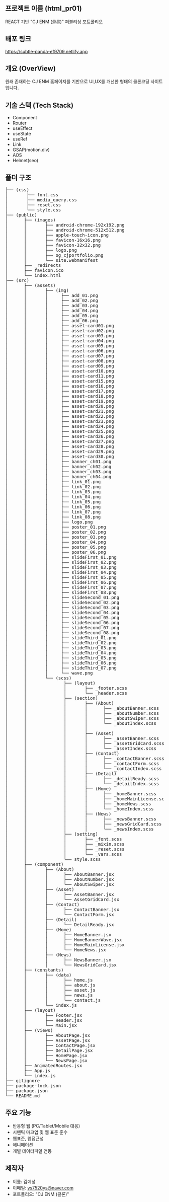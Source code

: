 ## 프로젝트 이름 (html_pr01)
REACT 기반 "CJ ENM (클론)" 퍼블리싱 포트폴리오

## 배포 링크
<https://subtle-panda-ef9709.netlify.app>

## 개요 (OverView)
원래 존재하는 CJ ENM 홈페이지를 기반으로
UI,UX를 개선한 형태의 클론코딩 사이트입니다.

## 기술 스택 (Tech Stack)
- Component
- Router
- useEffect
- useState
- useRef
- Link
- GSAP(motion.div)
- AOS
- Helmet(seo)

## 폴더 구조
<pre>
├── (css)
│       ├── font.css
│       ├── media_query.css
│       ├── reset.css
│       └── style.css
├── (public)
│      ├── (images)
│      │       ├── android-chrome-192x192.png
│      │       ├── android-chrome-512x512.png
│      │       ├── apple-touch-icon.png
│      │       ├── favicon-16x16.png
│      │       ├── favicon-32x32.png
│      │       ├── logo.png
│      │       ├── og_cjportfolio.png
│      │       └── site.webmanifest        
│      ├── _redirects
│      ├── favicon.ico
│      └── index.html    
├── (src)
│      ├── (assets)
│      │       ├── (img)
│      │       │     ├── add_01.png
│      │       │     ├── add_02.png
│      │       │     ├── add_03.png
│      │       │     ├── add_04.png
│      │       │     ├── add_05.png
│      │       │     ├── add_06.png
│      │       │     ├── asset-card01.png
│      │       │     ├── asset-card02.png
│      │       │     ├── asset-card03.png
│      │       │     ├── asset-card04.png
│      │       │     ├── asset-card05.png
│      │       │     ├── asset-card06.png
│      │       │     ├── asset-card07.png
│      │       │     ├── asset-card08.png
│      │       │     ├── asset-card09.png
│      │       │     ├── asset-card10.png
│      │       │     ├── asset-card11.png
│      │       │     ├── asset-card15.png
│      │       │     ├── asset-card16.png
│      │       │     ├── asset-card17.png
│      │       │     ├── asset-card18.png
│      │       │     ├── asset-card19.png
│      │       │     ├── asset-card20.png
│      │       │     ├── asset-card21.png
│      │       │     ├── asset-card22.png
│      │       │     ├── asset-card23.png
│      │       │     ├── asset-card24.png
│      │       │     ├── asset-card25.png
│      │       │     ├── asset-card26.png
│      │       │     ├── asset-card27.png
│      │       │     ├── asset-card28.png
│      │       │     ├── asset-card29.png
│      │       │     ├── asset-card30.png
│      │       │     ├── banner_ch01.png
│      │       │     ├── banner_ch02.png
│      │       │     ├── banner_ch03.png
│      │       │     ├── banner_ch04.png
│      │       │     ├── link_01.png
│      │       │     ├── link_02.png
│      │       │     ├── link_03.png
│      │       │     ├── link_04.png
│      │       │     ├── link_05.png
│      │       │     ├── link_06.png
│      │       │     ├── link_07.png
│      │       │     ├── link_08.png
│      │       │     ├── logo.png
│      │       │     ├── poster_01.png
│      │       │     ├── poster_02.png
│      │       │     ├── poster_03.png
│      │       │     ├── poster_04.png
│      │       │     ├── poster_05.png
│      │       │     ├── poster_06.png
│      │       │     ├── slideFirst_01.png
│      │       │     ├── slideFirst_02.png
│      │       │     ├── slideFirst_03.png
│      │       │     ├── slideFirst_04.png
│      │       │     ├── slideFirst_05.png
│      │       │     ├── slideFirst_06.png
│      │       │     ├── slideFirst_07.png
│      │       │     ├── slideFirst_08.png
│      │       │     ├── slideSecond_01.png
│      │       │     ├── slideSecond_02.png
│      │       │     ├── slideSecond_03.png
│      │       │     ├── slideSecond_04.png
│      │       │     ├── slideSecond_05.png
│      │       │     ├── slideSecond_06.png
│      │       │     ├── slideSecond_07.png
│      │       │     ├── slideSecond_08.png
│      │       │     ├── slideThird_01.png
│      │       │     ├── slideThird_02.png
│      │       │     ├── slideThird_03.png
│      │       │     ├── slideThird_04.png
│      │       │     ├── slideThird_05.png
│      │       │     ├── slideThird_06.png
│      │       │     ├── slideThird_07.png
│      │       │     └── wave.png
│      │       └── (scss)
│      │              ├── (layout)
│      │              │       ├── _footer.scss 
│      │              │       └── _header.scss
│      │              ├── (section)
│      │              │       ├── (About)
│      │              │       │      ├── _aboutBanner.scss
│      │              │       │      ├── _aboutNumber.scss
│      │              │       │      ├── _aboutSwiper.scss
│      │              │       │      └── _aboutIndex.scss
│      │              │       │
│      │              │       ├── (Asset)
│      │              │       │      ├── _assetBanner.scss
│      │              │       │      ├── _assetGridCard.scss
│      │              │       │      └── _assetIndex.scss
│      │              │       ├── (Contact)
│      │              │       │      ├── _contactBanner.scss
│      │              │       │      ├── _contactForm.scss
│      │              │       │      └── _contactIndex.scss
│      │              │       ├── (Detail)
│      │              │       │      ├── _detailReady.scss
│      │              │       │      └── _detailIndex.scss                         
│      │              │       ├── (Home)
│      │              │       │      ├── _homeBanner.scss
│      │              │       │      ├── _homeMainLicense.scss
│      │              │       │      ├── _homeNews.scss
│      │              │       │      └── _homeIndex.scss
│      │              │       ├── (News)
│      │              │       │      ├── _newsBanner.scss
│      │              │       │      ├── _newsGridCard.scss
│      │              │       │      └── _newsIndex.scss
│      │              ├── (setting)
│      │              │       ├── _font.scss
│      │              │       ├── _mixin.scss
│      │              │       ├── _reset.scss
│      │              │       └── _vars.scss
│      │              └── style.scss
│      ├── (component)
│      │       ├── (About)
│      │       │      ├── AboutBanner.jsx
│      │       │      ├── AboutNumber.jsx
│      │       │      └── AboutSwiper.jsx
│      │       ├── (Asset)
│      │       │      ├── AssetBanner.jsx
│      │       │      └── AssetGridCard.jsx
│      │       ├── (Contact)
│      │       │      ├── ContactBanner.jsx
│      │       │      └── ContactForm.jsx
│      │       ├── (Detail)
│      │       │      └── DetailReady.jsx
│      │       ├── (Home)
│      │       │      ├── HomeBanner.jsx
│      │       │      ├── HomeBannerWave.jsx
│      │       │      ├── HomeMainLicense.jsx
│      │       │      └── HomeNews.jsx
│      │       ├── (News)
│      │       │      ├── NewsBanner.jsx
│      │       │      └── NewsGridCard.jsx
│      ├── (constants)
│      │       ├── (data)
│      │       │      ├── home.js
│      │       │      ├── about.js
│      │       │      ├── asset.js
│      │       │      ├── news.js
│      │       │      └── contact.js
│      │       └── index.js
│      ├── (layout)
│      │       ├── Footer.jsx
│      │       ├── Header.jsx
│      │       └── Main.jsx
│      ├── (views)
│      │       ├── AboutPage.jsx
│      │       ├── AssetPage.jsx
│      │       ├── ContactPage.jsx
│      │       ├── DetailPage.jsx
│      │       ├── HomePage.jsx
│      │       └── NewsPage.jsx
│      ├── AnimatedRoutes.jsx
│      ├── App.js
│      └── index.js
├── gitignore
├── package-lock.json
├── package.json
└── README.md
</pre>

## 주요 기능
- 반응형 웹 (PC/Tablet/Mobile 대응)
- 시맨틱 마크업 및 웹 표준 준수
- 웹표준, 웹접근성
- 애니메이션
- 개별 데이터파일 연동

## 제작자
- 이름: 김예성
- 이메일: ys7520ys@naver.com
- 포트폴리오: "CJ ENM (클론)"
